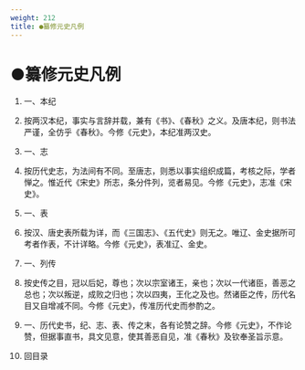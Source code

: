 ```yaml
---
weight: 212
title: ●纂修元史凡例
---
```


# ●纂修元史凡例

1. <span id="●纂修元史凡例-1"></span>
一、本纪

2. <span id="●纂修元史凡例-2"></span>
按两汉本纪，事实与言辞并载，兼有《书》、《春秋》之义。及唐本纪，则书法严谨，全仿乎《春秋》。今修《元史》，本纪准两汉史。

3. <span id="●纂修元史凡例-3"></span>
一、志

4. <span id="●纂修元史凡例-4"></span>
按历代史志，为法间有不同。至唐志，则悉以事实组织成篇，考核之际，学者惮之。惟近代《宋史》所志，条分件列，览者易见。今修《元史》，志准《宋史》。

5. <span id="●纂修元史凡例-5"></span>
一、表

6. <span id="●纂修元史凡例-6"></span>
按汉、唐史表所载为详，而《三国志》、《五代史》则无之。唯辽、金史据所可考者作表，不计详略。今修《元史》，表准辽、金史。

7. <span id="●纂修元史凡例-7"></span>
一、列传

8. <span id="●纂修元史凡例-8"></span>
按史传之目，冠以后妃，尊也；次以宗室诸王，亲也；次以一代诸臣，善恶之总也；次以叛逆，成败之归也；次以四夷，王化之及也。然诸臣之传，历代名目又自增减不同。今修《元史》，传准历代史而参酌之。

9. <span id="●纂修元史凡例-9"></span>
一、历代史书，纪、志、表、传之末，各有论赞之辞。今修《元史》，不作论赞，但据事直书，具文见意，使其善恶自见，准《春秋》及钦奉圣旨示意。

10. <span id="●纂修元史凡例-10"></span>
回目录
